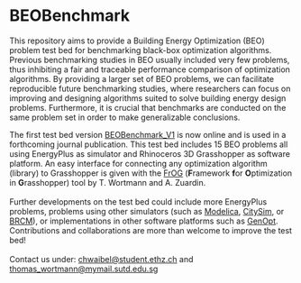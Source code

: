 # BEOBenchmark
This repository aims to provide a Building Energy Optimization (BEO) problem test bed for benchmarking black-box optimization algorithms. Previous benchmarking studies in BEO usually included very few problems, thus inhibiting a fair and traceable performance comparison of optimization algorithms. By providing a larger set of BEO problems, we can facilitate reproducible future benchmarking studies, where researchers can focus on improving and designing algorithms suited to solve building energy design problems. Furthermore, it is crucial that benchmarks are conducted on the same problem set in order to make generalizable conclusions. 

The first test bed version [BEOBenchmark_V1](../master/BEOBenchmark_V1) is now online and is used in a forthcoming journal publication. This test bed includes 15 BEO problems all using EnergyPlus as simulator and Rhinoceros 3D Grasshopper as software platform. An easy interface for connecting any optimization algorithm (library) to Grasshopper is given with the [FrOG](https://github.com/Tomalwo/FrOG) (**F**ramework **f**or **O**ptimization in **G**rasshopper) tool by T. Wortmann and A. Zuardin.
\
\
Further developments on the test bed could include more EnergyPlus problems, problems using other simulators (such as [Modelica](https://simulationresearch.lbl.gov/modelica/), [CitySim](https://citysim.epfl.ch/), or [BRCM](https://brcm.ethz.ch/doku.php)), or implementations in other software platforms such as [GenOpt](https://simulationresearch.lbl.gov/GO/). Contributions and collaborations are more than welcome to improve the test bed!
\
\
Contact us under: chwaibel@student.ethz.ch and thomas_wortmann@mymail.sutd.edu.sg
